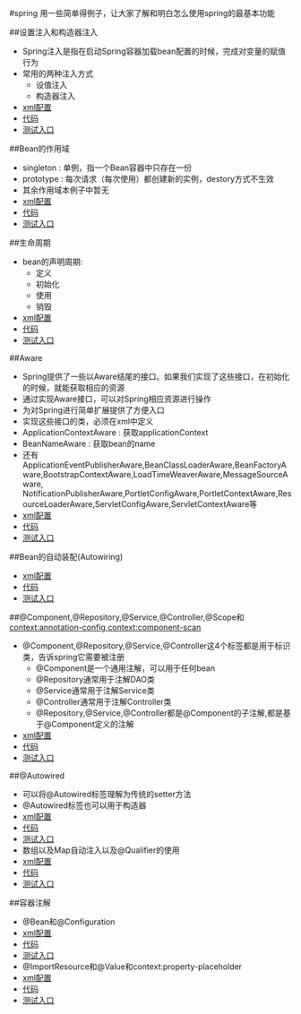 #spring
用一些简单得例子，让大家了解和明白怎么使用spring的最基本功能

##设置注入和构造器注入
* Spring注入是指在启动Spring容器加载bean配置的时候，完成对变量的赋值行为
* 常用的两种注入方式
	* 设值注入
	* 构造器注入
* [xml配置](https://github.com/l81893521/spring-example/tree/master/src/main/resources/iocAndAop/demo1.xml)
* [代码](https://github.com/l81893521/spring-example/tree/master/src/main/java/com/babylove/www/spring/aopAndIoc/demo1)
* [测试入口](https://github.com/l81893521/spring-example/blob/master/src/test/java/com/babylove/www/spring/aopAndIoc/demo1/Test1.java)

##Bean的作用域
* singleton : 单例，指一个Bean容器中只存在一份
* prototype : 每次请求（每次使用）都创建新的实例，destory方式不生效
* 其余作用域本例子中暂无
* [xml配置](https://github.com/l81893521/spring-example/tree/master/src/main/resources/iocAndAop/demo2.xml)
* [代码](https://github.com/l81893521/spring-example/tree/master/src/main/java/com/babylove/www/spring/aopAndIoc/demo2)
* [测试入口](https://github.com/l81893521/spring-example/blob/master/src/test/java/com/babylove/www/spring/aopAndIoc/demo2/Demo2Test.java)

##生命周期
* bean的声明周期:
	* 定义
	* 初始化
	* 使用
	* 销毁
* [xml配置](https://github.com/l81893521/spring-example/tree/master/src/main/resources/iocAndAop/demo3.xml)
* [代码](https://github.com/l81893521/spring-example/tree/master/src/main/java/com/babylove/www/spring/aopAndIoc/demo3)
* [测试入口](https://github.com/l81893521/spring-example/blob/master/src/test/java/com/babylove/www/spring/aopAndIoc/demo3/Demo3Test.java)

##Aware
* Spring提供了一些以Aware结尾的接口。如果我们实现了这些接口，在初始化的时候，就能获取相应的资源
* 通过实现Aware接口，可以对Spring相应资源进行操作
* 为对Spring进行简单扩展提供了方便入口
* 实现这些接口的类，必须在xml中定义
* ApplicationContextAware : 获取applicationContext
* BeanNameAware : 获取bean的name
* 还有ApplicationEventPublisherAware,BeanClassLoaderAware,BeanFactoryAware,BootstrapContextAware,LoadTimeWeaverAware,MessageSourceAware,
NotificationPublisherAware,PortletConfigAware,PortletContextAware,ResourceLoaderAware,ServletConfigAware,ServletContextAware等
* [xml配置](https://github.com/l81893521/spring-example/tree/master/src/main/resources/iocAndAop/demo4.xml)
* [代码](https://github.com/l81893521/spring-example/tree/master/src/main/java/com/babylove/www/spring/aopAndIoc/demo4)
* [测试入口](https://github.com/l81893521/spring-example/blob/master/src/test/java/com/babylove/www/spring/aopAndIoc/demo4/Demo4Test.java)

##Bean的自动装配(Autowiring)
* [xml配置](https://github.com/l81893521/spring-example/tree/master/src/main/resources/iocAndAop/demo5.xml)
* [代码](https://github.com/l81893521/spring-example/tree/master/src/main/java/com/babylove/www/spring/aopAndIoc/demo5)
* [测试入口](https://github.com/l81893521/spring-example/blob/master/src/test/java/com/babylove/www/spring/aopAndIoc/demo5/Demo5Test.java)

##@Component,@Repository,@Service,@Controller,@Scope和<context:annotation-config>,<context:component-scan>
* @Component,@Repository,@Service,@Controller这4个标签都是用于标识类，告诉spring它需要被注册
	* @Component是一个通用注解，可以用于任何bean
	* @Repository通常用于注解DAO类
	* @Service通常用于注解Service类
	* @Controller通常用于注解Controller类
	* @Repository,@Service,@Controller都是@Component的子注解,都是基于@Component定义的注解
* [xml配置](https://github.com/l81893521/spring-example/tree/master/src/main/resources/iocAndAop/demo6.xml)
* [代码](https://github.com/l81893521/spring-example/tree/master/src/main/java/com/babylove/www/spring/aopAndIoc/demo6)
* [测试入口](https://github.com/l81893521/spring-example/blob/master/src/test/java/com/babylove/www/spring/aopAndIoc/demo6/Demo6Test.java)

##@Autowired
* 可以将@Autowired标签理解为传统的setter方法
* @Autowired标签也可以用于构造器
* [xml配置](https://github.com/l81893521/spring-example/tree/master/src/main/resources/iocAndAop/demo7.xml)
* [代码](https://github.com/l81893521/spring-example/tree/master/src/main/java/com/babylove/www/spring/aopAndIoc/demo7)
* [测试入口](https://github.com/l81893521/spring-example/blob/master/src/test/java/com/babylove/www/spring/aopAndIoc/demo7/Demo7Test.java)
* 数组以及Map自动注入以及@Qualifier的使用
* [xml配置](https://github.com/l81893521/spring-example/tree/master/src/main/resources/iocAndAop/demo8.xml)
* [代码](https://github.com/l81893521/spring-example/tree/master/src/main/java/com/babylove/www/spring/aopAndIoc/demo8)
* [测试入口](https://github.com/l81893521/spring-example/blob/master/src/test/java/com/babylove/www/spring/aopAndIoc/demo8/Demo8Test.java)

##容器注解
* @Bean和@Configuration
* [xml配置](https://github.com/l81893521/spring-example/tree/master/src/main/resources/iocAndAop/demo9.xml)
* [代码](https://github.com/l81893521/spring-example/tree/master/src/main/java/com/babylove/www/spring/aopAndIoc/demo9)
* [测试入口](https://github.com/l81893521/spring-example/blob/master/src/test/java/com/babylove/www/spring/aopAndIoc/demo9/Demo9Test.java)
* @ImportResource和@Value和context:property-placeholder
* [xml配置](https://github.com/l81893521/spring-example/tree/master/src/main/resources/iocAndAop/demo10.xml)
* [代码](https://github.com/l81893521/spring-example/tree/master/src/main/java/com/babylove/www/spring/aopAndIoc/demo10)
* [测试入口](https://github.com/l81893521/spring-example/blob/master/src/test/java/com/babylove/www/spring/aopAndIoc/demo10/Demo10Test.java)
